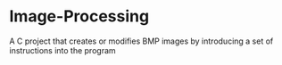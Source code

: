 # Image-Processing
A C project that creates or modifies BMP images by introducing a set of instructions into the program

